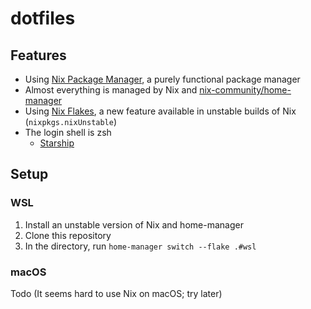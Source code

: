 # dotfiles

## Features

- Using [Nix Package Manager](https://nixos.org), a purely functional package manager
- Almost everything is managed by Nix and [nix-community/home-manager](https://github.com/nix-community/home-manager)
- Using [Nix Flakes](nixflakes), a new feature available in unstable builds of Nix (`nixpkgs.nixUnstable`)
- The login shell is zsh
  - [Starship](https://starship.rs)

## Setup

### WSL

1. Install an unstable version of Nix and home-manager
2. Clone this repository
3. In the directory, run `home-manager switch --flake .#wsl`

### macOS

Todo (It seems hard to use Nix on macOS; try later)

